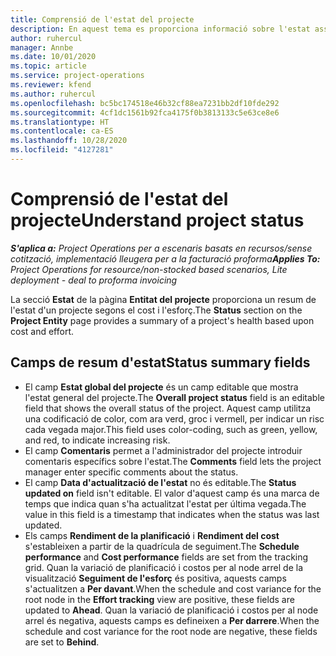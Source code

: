 ```yaml
---
title: Comprensió de l'estat del projecte
description: En aquest tema es proporciona informació sobre l'estat assignat els projectes al Dynamics 365 Project Operations.
author: ruhercul
manager: Annbe
ms.date: 10/01/2020
ms.topic: article
ms.service: project-operations
ms.reviewer: kfend
ms.author: ruhercul
ms.openlocfilehash: bc5bc174518e46b32cf88ea7231bb2df10fde292
ms.sourcegitcommit: 4cf1dc1561b92fca4175f0b3813133c5e63ce8e6
ms.translationtype: HT
ms.contentlocale: ca-ES
ms.lasthandoff: 10/28/2020
ms.locfileid: "4127281"
---
```

# <a name="understand-project-status"></a><span data-ttu-id="68339-103">Comprensió de l'estat del projecte</span><span class="sxs-lookup"><span data-stu-id="68339-103">Understand project status</span></span>

<span data-ttu-id="68339-104">_**S'aplica a:** Project Operations per a escenaris basats en recursos/sense cotització, implementació lleugera per a la facturació proforma_</span><span class="sxs-lookup"><span data-stu-id="68339-104">_**Applies To:** Project Operations for resource/non-stocked based scenarios, Lite deployment - deal to proforma invoicing_</span></span>


<span data-ttu-id="68339-105">La secció **Estat** de la pàgina **Entitat del projecte** proporciona un resum de l'estat d'un projecte segons el cost i l'esforç.</span><span class="sxs-lookup"><span data-stu-id="68339-105">The **Status** section on the **Project Entity** page provides a summary of a project's health based upon cost and effort.</span></span>


## <a name="status-summary-fields"></a><span data-ttu-id="68339-106">Camps de resum d'estat</span><span class="sxs-lookup"><span data-stu-id="68339-106">Status summary fields</span></span>

- <span data-ttu-id="68339-107">El camp **Estat global del projecte** és un camp editable que mostra l'estat general del projecte.</span><span class="sxs-lookup"><span data-stu-id="68339-107">The **Overall project status** field is an editable field that shows the overall status of the project.</span></span> <span data-ttu-id="68339-108">Aquest camp utilitza una codificació de color, com ara verd, groc i vermell, per indicar un risc cada vegada major.</span><span class="sxs-lookup"><span data-stu-id="68339-108">This field uses color-coding, such as green, yellow, and red, to indicate increasing risk.</span></span> 
- <span data-ttu-id="68339-109">El camp **Comentaris** permet a l'administrador del projecte introduir comentaris específics sobre l'estat.</span><span class="sxs-lookup"><span data-stu-id="68339-109">The **Comments** field lets the project manager enter specific comments about the status.</span></span> 
- <span data-ttu-id="68339-110">El camp **Data d'actualització de l'estat** no és editable.</span><span class="sxs-lookup"><span data-stu-id="68339-110">The **Status updated on** field isn't editable.</span></span> <span data-ttu-id="68339-111">El valor d'aquest camp és una marca de temps que indica quan s'ha actualitzat l'estat per última vegada.</span><span class="sxs-lookup"><span data-stu-id="68339-111">The value in this field is a timestamp that indicates when the status was last updated.</span></span>
- <span data-ttu-id="68339-112">Els camps **Rendiment de la planificació** i **Rendiment del cost** s'estableixen a partir de la quadrícula de seguiment.</span><span class="sxs-lookup"><span data-stu-id="68339-112">The **Schedule performance** and **Cost performance** fields are set from the tracking grid.</span></span> <span data-ttu-id="68339-113">Quan la variació de planificació i costos per al node arrel de la visualització **Seguiment de l'esforç** és positiva, aquests camps s'actualitzen a **Per davant**.</span><span class="sxs-lookup"><span data-stu-id="68339-113">When the schedule and cost variance for the root node in the **Effort tracking** view are positive, these fields are updated to **Ahead**.</span></span> <span data-ttu-id="68339-114">Quan la variació de planificació i costos per al node arrel és negativa, aquests camps es defineixen a **Per darrere**.</span><span class="sxs-lookup"><span data-stu-id="68339-114">When the schedule and cost variance for the root node are negative, these fields are set to **Behind**.</span></span>
